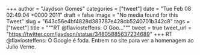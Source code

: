 
+++
author = "Jaydson Gomes"
categories = ["tweet"]
date = "Tue Feb 08 02:49:04 +0000 2011"
draft = false
image = "No media found for this Tweet"
slug = "643c56e4bf4828d383787e428cb5240701b342c8"
tags = ["tweet"]
title = """RT @flaviosteffens: O Goo..."""
tweet = true
tweet_url = "https://twitter.com/jaydson/status/34805885637234689"
+++
RT @flaviosteffens: O Google é foda. Entrem no site para ver a homenagem ao Julio Verne.

